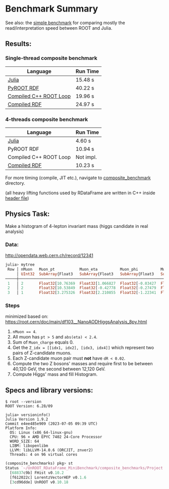 # Benchmark Summary

See also: the [simple benchmark](https://github.com/Moelf/UnROOT_RDataFrame_MiniBenchmark/tree/main/simple_benchmarks) for comparing mostly the read/interpretation speed between ROOT and Julia.

## Results:
### Single-thread composite benchmark
| Language | Run Time |
| -------- | -------- |
| [Julia](https://nbviewer.jupyter.org/github/Moelf/UnROOT_RDataFrame_MiniBenchmark/blob/main/UnROOT_benchmark.ipynb) | 15.48 s |
| [PyROOT RDF](https://nbviewer.jupyter.org/github/Moelf/UnROOT_RDataFrame_MiniBenchmark/blob/main/RDataFrame_benchmark.ipynb) | 40.22 s |
| [Compiled C++ ROOT Loop](https://github.com/Moelf/UnROOT_RDataFrame_MiniBenchmark/tree/main/composite_benchmarks#root-rdataframe-g-compiled) | 19.96 s |
| [Compiled RDF](https://github.com/Moelf/UnROOT_RDataFrame_MiniBenchmark/blob/main/composite_benchmarks/RDataFrame_benchmark_compiled_single.cpp) | 24.97 s |

### 4-threads composite benchmark
| Language | Run Time |
| -------- | -------- |
| [Julia](https://nbviewer.jupyter.org/github/Moelf/UnROOT_RDataFrame_MiniBenchmark/blob/main/UnROOT_benchmark.ipynb) | 4.60 s |
| PyROOT RDF | 10.94 s |
| Compiled C++ ROOT Loop | Not impl. |
| [Compiled RDF](https://github.com/Moelf/UnROOT_RDataFrame_MiniBenchmark/blob/main/composite_benchmarks/RDataFrame_benchmark_compiled_MT.cpp) | 10.23 s |

For more timing (compile, JIT etc.), navigate to [composite_benchmark](https://github.com/Moelf/UnROOT_RDataFrame_MiniBenchmark/tree/main/composite_benchmarks) directory.

(all heavy lifting functions used by RDataFrame are written in C++ inside [header file](https://github.com/Moelf/UnROOT_RDataFrame_MiniBenchmark/blob/main/composite_benchmarks/df103_NanoAODHiggsAnalysis_python.h))

## Physics Task:
Make a histogram of 4-lepton invariant mass (higgs candidate in real analysis)

### Data:
http://opendata.web.cern.ch/record/12341
```julia
julia> mytree
 Row │ nMuon   Muon_pt           Muon_eta          Muon_phi          Muon_mass         Muon_charge     
     │ UInt32  SubArray{Float3   SubArray{Float3   SubArray{Float3   SubArray{Float3   SubArray{Int32, 
─────┼─────────────────────────────────────────────────────────────────────────────────────────────────
 1   │ 2       Float32[10.76369  Float32[1.066827  Float32[-0.03427  Float32[0.105658  Int32[-1, -1]
 2   │ 2       Float32[10.53849  Float32[-0.42778  Float32[-0.27479  Float32[0.105658  Int32[1, -1]
 3   │ 1       Float32[3.275326  Float32[2.210855  Float32[-1.22341  Float32[0.105658  Int32[1]
```

### Steps
minimized based on: https://root.cern/doc/main/df103__NanoAODHiggsAnalysis_8py.html
1. `nMuon == 4`.
2. All muon has `pt > 5` and `abs(eta) < 2.4`.
3. Sum of `Muon_charge` equals 0.
4. Get the `Z_idx = [[idx1, idx2], [idx3, idx4]]` which represent two pairs of Z-candidate muons.
5. Each Z-candidate muon pair must **not** have `dR < 0.02`.
6. Compute the two Z bosons' masses and require first to be between 40,120 GeV, the second between 12,120 GeV.
7. Compute Higgs' mass and fill Histogram.

## Specs and library versions:
```
$ root --version
ROOT Version: 6.28/09

julia> versioninfo()
Julia Version 1.9.2
Commit e4ee485e909 (2023-07-05 09:39 UTC)
Platform Info:
  OS: Linux (x86_64-linux-gnu)
  CPU: 96 × AMD EPYC 7402 24-Core Processor
  WORD_SIZE: 64
  LIBM: libopenlibm
  LLVM: libLLVM-14.0.6 (ORCJIT, znver2)
  Threads: 4 on 96 virtual cores
```

```julia
(composite_benchmarks) pkg> st
Status `~/UnROOT_RDataFrame_MiniBenchmark/composite_benchmarks/Project.toml`
  [68837c9b] FHist v0.10.2
  [f612022c] LorentzVectorHEP v0.1.6
  [3cd96dde] UnROOT v0.10.18
```
